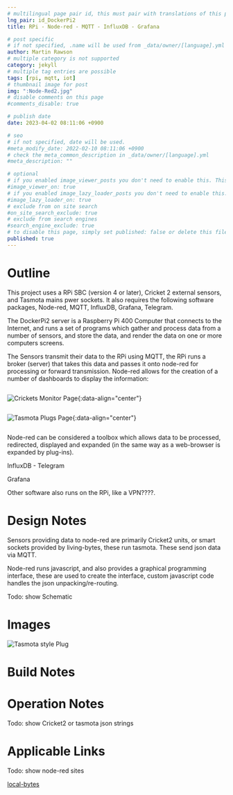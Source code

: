 ```yaml
---
# multilingual page pair id, this must pair with translations of this page. (This name must be unique)
lng_pair: id_DockerPi2
title: RPi - Node-red - MQTT - InfluxDB - Grafana

# post specific
# if not specified, .name will be used from _data/owner/[language].yml
author: Martin Rawson
# multiple category is not supported
category: jekyll
# multiple tag entries are possible
tags: [rpi, mqtt, iot]
# thumbnail image for post
img: ":Node-Red2.jpg"
# disable comments on this page
#comments_disable: true

# publish date
date: 2023-04-02 08:11:06 +0900

# seo
# if not specified, date will be used.
#meta_modify_date: 2022-02-10 08:11:06 +0900
# check the meta_common_description in _data/owner/[language].yml
#meta_description: ""

# optional
# if you enabled image_viewer_posts you don't need to enable this. This is only if image_viewer_posts = false
#image_viewer_on: true
# if you enabled image_lazy_loader_posts you don't need to enable this. This is only if image_lazy_loader_posts = false
#image_lazy_loader_on: true
# exclude from on site search
#on_site_search_exclude: true
# exclude from search engines
#search_engine_exclude: true
# to disable this page, simply set published: false or delete this file
published: true
---
```


# Outline

<!-- outline-start -->

This project uses a RPi SBC (version 4 or later), Cricket 2 external sensors, and Tasmota mains pwer sockets.
It also requires the following software packages, Node-red, MQTT, InfluxDB, Grafana, Telegram.

The DockerPi2 server is a Raspberry Pi 400 Computer that connects to the Internet, and runs a set of programs which gather and process data from a number of sensors, and store the data, and render the data on one or more computers screens.

The Sensors transmit their data to the RPi using MQTT, the RPi runs a broker (server) that takes this data and passes it onto node-red for processing or forward transmission. Node-red allows for the creation of a number of dashboards to display the information:
```

```

![Crickets Monitor Page](:Node-Red1.jpg){:data-align="center"}
```

```


![Tasmota Plugs Page](:Node-Red2.jpg){:data-align="center"}
```

```

Node-red can be considered a toolbox which allows data to be processed, redirected, displayed and expanded (in the same way as a web-browser is expanded by plug-ins).

InfluxDB - Telegram

Grafana

Other software also runs on the RPi, like a VPN????.

<!-- outline-end -->

# Design Notes

Sensors providing data to node-red are primarily Cricket2 units, or smart sockets provided by living-bytes, these run
tasmota. These send json data via MQTT.

Node-red runs javascript, and also provides a graphical programming interface, these are used to create the interface,
custom javascript code handles the json unpacking/re-routing.

Todo: show Schematic

# Images

![Tasmota style Plug](:TASMOTA-WIFI-SmartSocket.png)

# Build Notes


# Operation Notes

Todo: show Cricket2 or tasmota json strings

# Applicable Links

Todo: show node-red sites

[local-bytes](https://www.mylocalbytes.com/products/smart-plug-pm)

